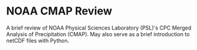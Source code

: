 # NOAA CMAP Review

A brief review of NOAA Physical Sciences Laboratory (PSL)'s CPC Merged Analysis of Precipitation (CMAP). May also serve as a brief introduction to netCDF files with Python.
